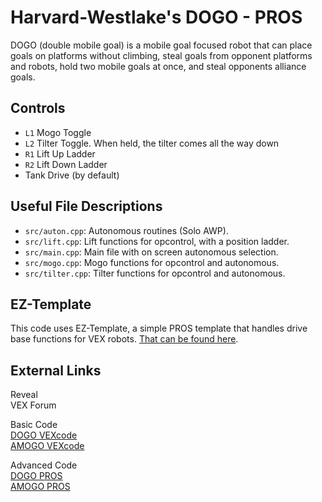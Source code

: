 # Harvard-Westlake's DOGO - PROS
  
DOGO (double mobile goal) is a mobile goal focused robot that can place goals on platforms without climbing, steal goals from opponent platforms and robots, hold two mobile goals at once, and steal opponents alliance goals. 

## Controls
- `L1` Mogo Toggle
- `L2` Tilter Toggle.  When held, the tilter comes all the way down
- `R1` Lift Up Ladder
- `R2` Lift Down Ladder
- Tank Drive (by default)

## Useful File Descriptions
 - `src/auton.cpp`: Autonomous routines (Solo AWP).
 - `src/lift.cpp`: Lift functions for opcontrol, with a position ladder.
 - `src/main.cpp`: Main file with on screen autonomous selection.
 - `src/mogo.cpp`: Mogo functions for opcontrol and autonomous.
 - `src/tilter.cpp`: Tilter functions for opcontrol and autonomous.

## EZ-Template
This code uses EZ-Template, a simple PROS template that handles drive base functions for VEX robots. [That can be found here](https://github.com/Unionjackjz1/EZ-Template).

## External Links

Reveal  
VEX Forum  

Basic Code  
[DOGO VEXcode](https://github.com/Unionjackjz1/HW-DOGO-VEXCODE/)    
[AMOGO VEXcode](https://github.com/Unionjackjz1/HW-AMOGO-VEXCODE/)  

Advanced Code  
[DOGO PROS](https://github.com/Unionjackjz1/HW-DOGO-PROS/)  
[AMOGO PROS](https://github.com/Unionjackjz1/HW-AMOGO-PROS/) 

